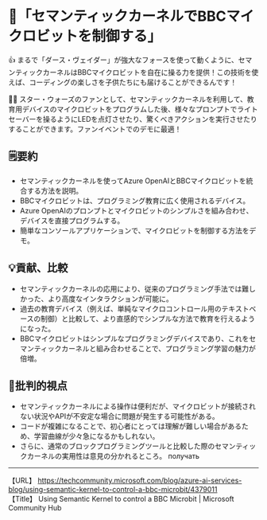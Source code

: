 # 🚀「セマンティックカーネルでBBCマイクロビットを制御する」

👍 まるで「ダース・ヴェイダー」が強大なフォースを使って動くように、セマンティックカーネルはBBCマイクロビットを自在に操る力を提供！この技術を使えば、コーディングの楽しさを子供たちにも届けることができるんです！

🙋‍♂️ スター・ウォーズのファンとして、セマンティックカーネルを利用して、教育用デバイスのマイクロビットをプログラムした後、様々なプロンプトでライトセーバーを操るようにLEDを点灯させたり、驚くべきアクションを実行させたりすることができます。ファンイベントでのデモに最適！

## 🗒️要約

- セマンティックカーネルを使ってAzure OpenAIとBBCマイクロビットを統合する方法を説明。
- BBCマイクロビットは、プログラミング教育に広く使用されるデバイス。
- Azure OpenAIのプロンプトとマイクロビットのシンプルさを組み合わせ、デバイスを直接プログラムする。
- 簡単なコンソールアプリケーションで、マイクロビットを制御する方法をデモ。

## 💡貢献、比較

- セマンティックカーネルの応用により、従来のプログラミング手法では難しかった、より高度なインタラクションが可能に。
- 過去の教育デバイス（例えば、単純なマイクロコントロール用のテキストベースの制御）と比較して、より直感的でシンプルな方法で教育を行えるようになった。
- BBCマイクロビットはシンプルなプログラミングデバイスであり、これをセマンティックカーネルと組み合わせることで、プログラミング学習の魅力が倍増。

## 🤔批判的視点

- セマンティックカーネルによる操作は便利だが、マイクロビットが接続されない状況やAPIが不安定な場合に問題が発生する可能性がある。
- コードが複雑になることで、初心者にとっては理解が難しい場合があるため、学習曲線が少々急になるかもしれない。
- さらに、通常のブロックプログラミングツールと比較した際のセマンティックカーネルの実用性は意見の分かれるところ。 получать

---

【URL】 <https://techcommunity.microsoft.com/blog/azure-ai-services-blog/using-semantic-kernel-to-control-a-bbc-microbit/4379011><br>
【Title】 Using Semantic Kernel to control a BBC Microbit | Microsoft Community Hub

